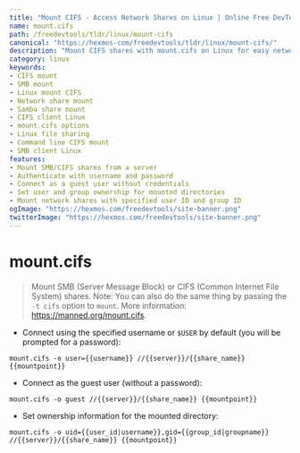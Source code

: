 ```yaml
---
title: "Mount CIFS - Access Network Shares on Linux | Online Free DevTools by Hexmos"
name: mount.cifs
path: /freedevtools/tldr/linux/mount-cifs
canonical: "https://hexmos-com/freedevtools/tldr/linux/mount-cifs/"
description: "Mount CIFS shares with mount.cifs on Linux for easy network access. Configure user credentials and permissions seamlessly. Free online tool, no registration required."
category: linux
keywords:
- CIFS mount
- SMB mount
- Linux mount CIFS
- Network share mount
- Samba share mount
- CIFS client Linux
- mount.cifs options
- Linux file sharing
- Command line CIFS mount
- SMB client Linux
features:
- Mount SMB/CIFS shares from a server
- Authenticate with username and password
- Connect as a guest user without credentials
- Set user and group ownership for mounted directories
- Mount network shares with specified user ID and group ID
ogImage: "https://hexmos.com/freedevtools/site-banner.png"
twitterImage: "https://hexmos.com/freedevtools/site-banner.png"
---
```


# mount.cifs

> Mount SMB (Server Message Block) or CIFS (Common Internet File System) shares.
> Note: You can also do the same thing by passing the `-t cifs` option to `mount`.
> More information: <https://manned.org/mount.cifs>.

- Connect using the specified username or `$USER` by default (you will be prompted for a password):

`mount.cifs -o user={{username}} //{{server}}/{{share_name}} {{mountpoint}}`

- Connect as the guest user (without a password):

`mount.cifs -o guest //{{server}}/{{share_name}} {{mountpoint}}`

- Set ownership information for the mounted directory:

`mount.cifs -o uid={{user_id|username}},gid={{group_id|groupname}} //{{server}}/{{share_name}} {{mountpoint}}`
